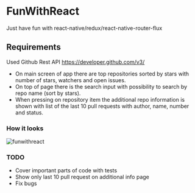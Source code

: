 # FunWithReact
Just have fun with react-native/redux/react-native-router-flux

## Requirements
 Used Github Rest API https://developer.github.com/v3/
 - On main screen of app there are top repositories sorted by stars with number of stars, watchers and open issues.
 - On top of page there is the search input with possibility to search by repo name (sort by stars).
 - When pressing on repository item the additional repo information is shown with list of the last 10 pull requests with author, name, number and status.

### How it looks
![funwithreact](https://cloud.githubusercontent.com/assets/22913344/24838166/190ae636-1d4b-11e7-8d6d-2bb8ccdb78f4.gif)

### TODO
 - Cover important parts of code with tests
 - Show only last 10 pull request on additional info page
 - Fix bugs

 

